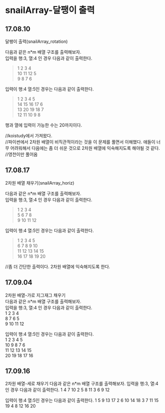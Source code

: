 # snailArray-달팽이 출력
## 17.08.10
달팽이 출력(snailArray_rotation)  

다음과 같은 n*m 배열 구조를 출력해보자.  
입력을 행:3, 열:4 인 경우 다음과 같이 출력한다.
>1 2 3 4  
>10 11 12 5  
>9 8 7 6  

입력이 행:4 열:5인 경우는 다음과 같이 출력한다.
>1 2 3 4 5  
>14 15 16 17 6  
>13 20 19 18 7  
>12 11 10 9 8  

행과 열에 입력이 가능한 수는 20까지이다.

//koistudy에서 가져왔다.  
//파이썬에서 2차원 배열이 비직관적이라는 것을 이 문제를 풀면서 이해했다. 애들이 너무 어려워해서 다음에는 좀 더 쉬운 것으로 2차원 배열에 익숙해지도록 해야될 것 같다.  
//영천이만 풀어옴

## 17.08.17
2차원 배열 채우기(snailArray_horiz)

다음과 같은 n*m 배열 구조를 출력해보자.  
입력을 행:3, 열:4 인 경우 다음과 같이 출력한다.
>1 2 3 4  
>5 6 7 8  
>9 10 11 12  

입력이 행:4 열:5인 경우는 다음과 같이 출력한다.
>1 2 3 4 5  
>6 7 8 9 10  
>11 12 13 14 15  
>16 17 18 19 20  

//좀 더 간단한 출력이다. 2차원 배열에 익숙해지도록 한다.

## 17.09.04
2차원 배열-가로 지그재그 채우기  
다음과 같은 n*m 배열 구조를 출력해보자.  
입력을 행:3, 열:4 인 경우 다음과 같이 출력한다.  
1 2 3 4  
8 7 6 5  
9 10 11 12

입력이 행:4 열:5인 경우는 다음과 같이 출력한다.  
1 2 3 4 5  
10 9 8 7 6  
11 12 13 14 15  
20 19 18 17 16

## 17.09.16
2차원 배열-세로 채우기
다음과 같은 n*m 배열 구조를 출력해보자.
입력을 행:3, 열:4 인 경우 다음과 같이 출력한다.
1 4 7 10
2 5 8 11
3 6 9 12

입력이 행:4 열:5인 경우는 다음과 같이 출력한다.
1 5 9 13 17
2 6 10 14 18
3 7 11 15 19
4 8 12 16 20
